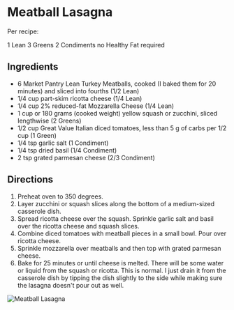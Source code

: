 # Meatball Lasagna

Per recipe:

1 Lean
3 Greens
2 Condiments
no Healthy Fat required

## Ingredients
* 6 Market Pantry Lean Turkey Meatballs, cooked (I baked them for 20 minutes) and sliced into fourths (1/2 Lean)
* 1/4 cup part-skim ricotta cheese (1/4 Lean)
* 1/4 cup 2% reduced-fat Mozzarella Cheese (1/4 Lean)
* 1 cup or 180 grams (cooked weight) yellow squash or zucchini, sliced lengthwise (2 Greens)
* 1/2 cup Great Value Italian diced tomatoes, less than 5 g of carbs per 1/2 cup (1 Green)
* 1/4 tsp garlic salt (1 Condiment)
* 1/4 tsp dried basil (1/4 Condiment)
* 2 tsp grated parmesan cheese (2/3 Condiment)

## Directions
1. Preheat oven to 350 degrees.
2. Layer zucchini or squash slices along the bottom of a medium-sized casserole dish. 
3. Spread ricotta cheese over the squash. Sprinkle garlic salt and basil over the ricotta cheese and squash slices. 
4. Combine diced tomatoes with meatball pieces in a small bowl. Pour over ricotta cheese. 
5. Sprinkle mozzarella over meatballs and then top with grated parmesan cheese. 
6. Bake for 25 minutes or until cheese is melted. There will be some water or liquid from the squash or ricotta. This is normal. I just drain it from the casserole dish by tipping the dish slightly to the side while making sure the lasagna doesn't pour out as well.

![Meatball Lasagna](images/Meatball%20Lasagna.png)

